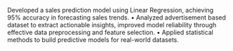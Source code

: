 Developed a sales prediction model using Linear Regression, achieving 95% accuracy in
forecasting sales trends.
• Analyzed advertisement based dataset to extract actionable insights, improved model reliability through effective
data preprocessing and feature selection.
• Applied statistical methods to build predictive models for real-world datasets.
